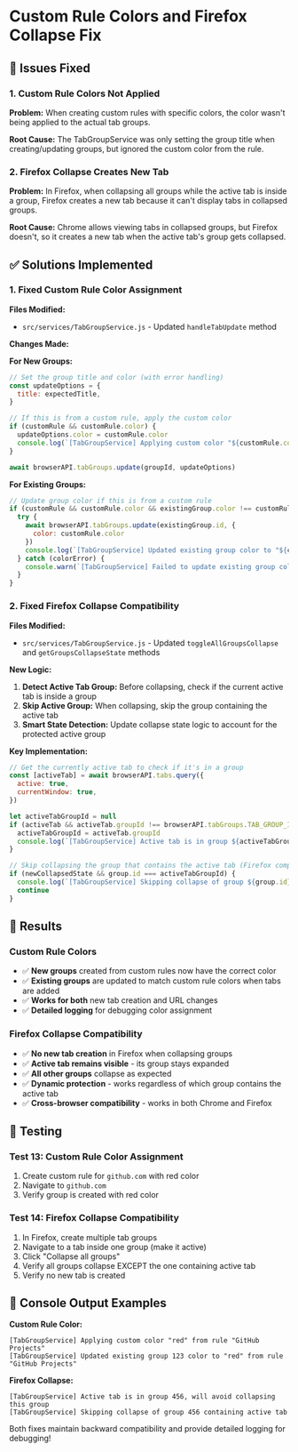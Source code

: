 # Custom Rule Colors and Firefox Collapse Fix

## 🐛 Issues Fixed

### 1. Custom Rule Colors Not Applied

**Problem:** When creating custom rules with specific colors, the color wasn't being applied to the actual tab groups.

**Root Cause:** The TabGroupService was only setting the group title when creating/updating groups, but ignored the custom color from the rule.

### 2. Firefox Collapse Creates New Tab

**Problem:** In Firefox, when collapsing all groups while the active tab is inside a group, Firefox creates a new tab because it can't display tabs in collapsed groups.

**Root Cause:** Chrome allows viewing tabs in collapsed groups, but Firefox doesn't, so it creates a new tab when the active tab's group gets collapsed.

## ✅ Solutions Implemented

### 1. Fixed Custom Rule Color Assignment

**Files Modified:**

- `src/services/TabGroupService.js` - Updated `handleTabUpdate` method

**Changes Made:**

**For New Groups:**

```javascript
// Set the group title and color (with error handling)
const updateOptions = {
  title: expectedTitle,
}

// If this is from a custom rule, apply the custom color
if (customRule && customRule.color) {
  updateOptions.color = customRule.color
  console.log(`[TabGroupService] Applying custom color "${customRule.color}" from rule "${customRule.name}"`)
}

await browserAPI.tabGroups.update(groupId, updateOptions)
```

**For Existing Groups:**

```javascript
// Update group color if this is from a custom rule
if (customRule && customRule.color && existingGroup.color !== customRule.color) {
  try {
    await browserAPI.tabGroups.update(existingGroup.id, {
      color: customRule.color
    })
    console.log(`[TabGroupService] Updated existing group color to "${customRule.color}" from rule "${customRule.name}"`)
  } catch (colorError) {
    console.warn(`[TabGroupService] Failed to update existing group color:`, colorError)
  }
}
```

### 2. Fixed Firefox Collapse Compatibility

**Files Modified:**

- `src/services/TabGroupService.js` - Updated `toggleAllGroupsCollapse` and `getGroupsCollapseState` methods

**New Logic:**

1. **Detect Active Tab Group:** Before collapsing, check if the current active tab is inside a group
2. **Skip Active Group:** When collapsing, skip the group containing the active tab
3. **Smart State Detection:** Update collapse state logic to account for the protected active group

**Key Implementation:**

```javascript
// Get the currently active tab to check if it's in a group
const [activeTab] = await browserAPI.tabs.query({
  active: true,
  currentWindow: true,
})

let activeTabGroupId = null
if (activeTab && activeTab.groupId !== browserAPI.tabGroups.TAB_GROUP_ID_NONE) {
  activeTabGroupId = activeTab.groupId
  console.log(`[TabGroupService] Active tab is in group ${activeTabGroupId}, will avoid collapsing this group`)
}

// Skip collapsing the group that contains the active tab (Firefox compatibility)
if (newCollapsedState && group.id === activeTabGroupId) {
  console.log(`[TabGroupService] Skipping collapse of group ${group.id} containing active tab`)
  continue
}
```

## 🎯 Results

### Custom Rule Colors

- ✅ **New groups** created from custom rules now have the correct color
- ✅ **Existing groups** are updated to match custom rule colors when tabs are added
- ✅ **Works for both** new tab creation and URL changes
- ✅ **Detailed logging** for debugging color assignment

### Firefox Collapse Compatibility  

- ✅ **No new tab creation** in Firefox when collapsing groups
- ✅ **Active tab remains visible** - its group stays expanded
- ✅ **All other groups** collapse as expected
- ✅ **Dynamic protection** - works regardless of which group contains the active tab
- ✅ **Cross-browser compatibility** - works in both Chrome and Firefox

## 🧪 Testing

### Test 13: Custom Rule Color Assignment

1. Create custom rule for `github.com` with red color
2. Navigate to `github.com`
3. Verify group is created with red color

### Test 14: Firefox Collapse Compatibility

1. In Firefox, create multiple tab groups
2. Navigate to a tab inside one group (make it active)
3. Click "Collapse all groups"
4. Verify all groups collapse EXCEPT the one containing active tab
5. Verify no new tab is created

## 📝 Console Output Examples

**Custom Rule Color:**

```log
[TabGroupService] Applying custom color "red" from rule "GitHub Projects"
[TabGroupService] Updated existing group 123 color to "red" from rule "GitHub Projects"
```

**Firefox Collapse:**

```log
[TabGroupService] Active tab is in group 456, will avoid collapsing this group
[TabGroupService] Skipping collapse of group 456 containing active tab
```

Both fixes maintain backward compatibility and provide detailed logging for debugging!
